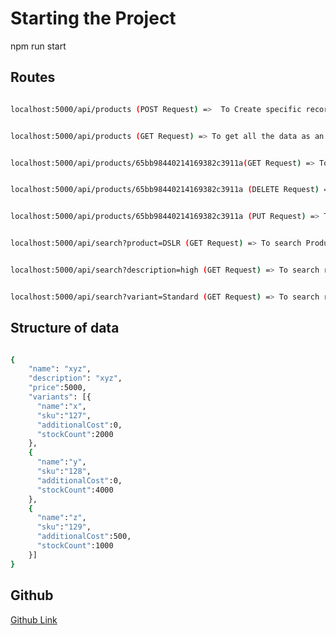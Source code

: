 # Starting the Project

npm run start

<!-- This will start running the server at PORT 5000 -->


## Routes

```bash

localhost:5000/api/products (POST Request) =>  To Create specific record or insert data


localhost:5000/api/products (GET Request) => To get all the data as an response


localhost:5000/api/products/65bb98440214169382c3911a(GET Request) => To get specific data by ID as an response


localhost:5000/api/products/65bb98440214169382c3911a (DELETE Request) => To Delete specific data by ID


localhost:5000/api/products/65bb98440214169382c3911a (PUT Request) => To Update specific data based by ID 


localhost:5000/api/search?product=DSLR (GET Request) => To search Product by name


localhost:5000/api/search?description=high (GET Request) => To search records with description


localhost:5000/api/search?variant=Standard (GET Request) => To search record by variant name

```

## Structure of data

```bash

{
    "name": "xyz",
    "description": "xyz",
    "price":5000,
    "variants": [{
      "name":"x",
      "sku":"127",
      "additionalCost":0,
      "stockCount":2000
    },
    {
      "name":"y",
      "sku":"128",
      "additionalCost":0,
      "stockCount":4000
    },
    {
      "name":"z",
      "sku":"129",
      "additionalCost":500,
      "stockCount":1000
    }]
}

```

## Github

[Github Link](https://github.com/yashsinha501/backend-assign)